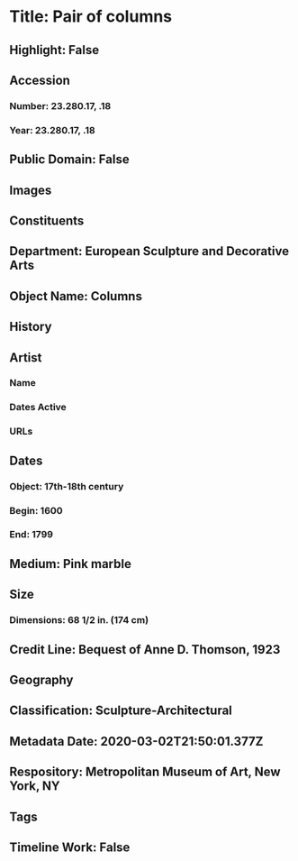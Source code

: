 # Title: Pair of columns
## Highlight: False
## Accession
### Number: 23.280.17, .18
### Year: 23.280.17, .18
## Public Domain: False
## Images
## Constituents
## Department: European Sculpture and Decorative Arts
## Object Name: Columns
## History
## Artist
### Name
### Dates Active
### URLs
## Dates
### Object: 17th-18th century
### Begin: 1600
### End: 1799
## Medium: Pink marble
## Size
### Dimensions: 68 1/2 in. (174 cm)
## Credit Line: Bequest of Anne D. Thomson, 1923
## Geography
## Classification: Sculpture-Architectural
## Metadata Date: 2020-03-02T21:50:01.377Z
## Respository: Metropolitan Museum of Art, New York, NY
## Tags
## Timeline Work: False